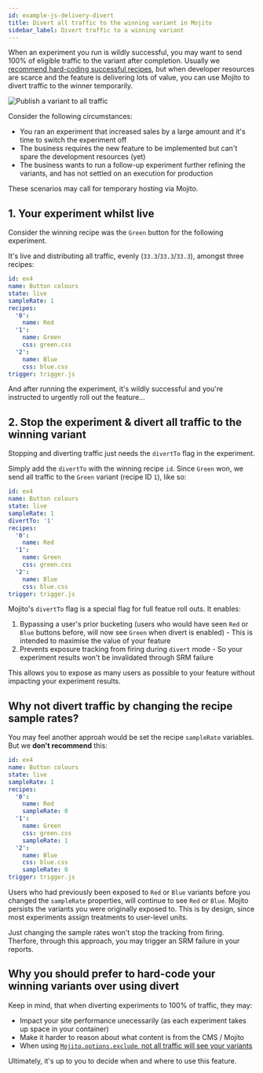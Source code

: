 ```yaml
---
id: example-js-delivery-divert
title: Divert all traffic to the winning variant in Mojito
sidebar_label: Divert traffic to a winning variant
---
```


When an experiment you run is wildly successful, you may want to send 100% of eligible traffic to the variant after completion. Usually we [recommend hard-coding successful recipes](#why-you-should-prefer-to-hard-code-your-winning-variants-over-using-divert), but when developer resources are scarce and the feature is delivering lots of value, you can use Mojito to divert traffic to the winner temporarily.

![Publish a variant to all traffic](/img/examples/js-delivery-divert.png)
<!-- https://mermaid-js.github.io/mermaid-live-editor/#/edit/eyJjb2RlIjoiZ3JhcGggTFJcbiAgQShUcmFmZmljKSAtLT58MTAwJXwgQntFeHBlcmltZW50fVxuICBCIC0tPnwwJXwgRFtDb250cm9sXVxuICBCIC0tPnwxMDAlfCBFW1RyZWF0bWVudF1cblx0XHQiLCJtZXJtYWlkIjp7InRoZW1lIjoiZGVmYXVsdCJ9fQ -->

Consider the following circumstances:

 - You ran an experiment that increased sales by a large amount and it's time to switch the experiment off
 - The business requires the new feature to be implemented but can't spare the development resources (yet)
 - The business wants to run a follow-up experiment further refining the variants, and has not settled on an execution for production

These scenarios may call for temporary hosting via Mojito.

## 1. Your experiment whilst live

Consider the winning recipe was the `Green` button for the following experiment. 

It's live and distributing all traffic, evenly (`33.3`/`33.3`/`33.3`), amongst three recipes:

```yml
id: ex4
name: Button colours
state: live
sampleRate: 1
recipes:
  '0':
    name: Red
  '1':
    name: Green
    css: green.css
  '2':
    name: Blue
    css: blue.css
trigger: trigger.js
```

And after running the experiment, it's wildly successful and you're instructed to urgently roll out the feature...

## 2. Stop the experiment & divert all traffic to the winning variant

Stopping and diverting traffic just needs the `divertTo` flag in the experiment. 

Simply add the `divertTo` with the winning recipe `id`. Since `Green` won, we send all traffic to the `Green` variant (recipe ID `1`), like so:

```yml
id: ex4
name: Button colours
state: live
sampleRate: 1
divertTo: '1'
recipes:
  '0':
    name: Red
  '1':
    name: Green
    css: green.css
  '2':
    name: Blue
    css: blue.css
trigger: trigger.js
```

Mojito's `divertTo` flag is a special flag for full featue roll outs. It enables:

1. Bypassing a user's prior bucketing (users who would have seen `Red` or `Blue` buttons before, will now see `Green` when divert is enabled) - This is intended to maximise the value of your feature
2. Prevents exposure tracking from firing during `divert` mode - So your experiment results won't be invalidated through SRM failure

This allows you to expose as many users as possible to your feature without impacting your experiment results.


## Why not divert traffic by changing the recipe sample rates?

You may feel another approah would be set the recipe `sampleRate` variables. But we **don't recommend** this:

```yml
id: ex4
name: Button colours
state: live
sampleRate: 1
recipes:
  '0':
    name: Red
    sampleRate: 0
  '1':
    name: Green
    css: green.css
    sampleRate: 1
  '2':
    name: Blue
    css: blue.css
    sampleRate: 0
trigger: trigger.js
```

Users who had previously been exposed to `Red` or `Blue` variants before you changed the `sampleRate` properties, will continue to see `Red` or `Blue`. Mojito persists the variants you were originally exposed to. This is by design, since most experiments assign treatments to user-level units.

Just changing the sample rates won't stop the tracking from firing. Therfore, through this approach, you may trigger an SRM failure in your reports.

## Why you should prefer to hard-code your winning variants over using divert

Keep in mind, that when diverting experiments to 100% of traffic, they may: 

 - Impact your site performance unecessarily (as each experiment takes up space in your container)
 - Make it harder to reason about what content is from the CMS / Mojito
 - When using [`Mojito.options.exclude`, not all traffic will see your variants](js-delivery-customisation#default-exclusion-rule)

Ultimately, it's up to you to decide when and where to use this feature.
